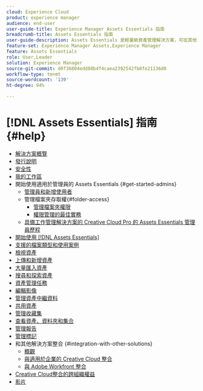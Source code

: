 ```yaml
---
cloud: Experience Cloud
product: experience manager
audience: end-user
user-guide-title: Experience Manager Assets Essentials 指南
breadcrumb-title: Assets Essentials 指南
user-guide-description: Assets Essentials 是輕量級資產管理解決方案，可從其他 Experience Cloud 應用程式中運作。
feature-set: Experience Manager Assets,Experience Manager
feature: Assets Essentials
role: User,Leader
solution: Experience Manager
source-git-commit: d0f36804edd80b4f4caea2392542fb8fe21136d0
workflow-type: tm+mt
source-wordcount: '139'
ht-degree: 94%

---
```



# [!DNL Assets Essentials] 指南 {#help}

+ [解決方案概覽](introduction.md)
+ [發行說明](release-notes.md)
+ [安全性](security-overview.md)
+ [我的工作區](my-workspace.md)
+ 開始使用適用於管理員的 Assets Essentials {#get-started-admins}
   + [管理員和新增使用者](deploy-administer.md)
   + 管理檔案夾存取權{#folder-access}
      + [管理檔案夾權限](manage-permissions.md)
      + [權限管理的最佳實務](permission-management-best-practices.md)
   + [具備工作管理解決方案的 Creative Cloud Pro 的 Assets Essentials 管理員歷程](assets-essentials-cc-pro-work-management-admin-journey.md)
+ [開始使用  [!DNL Assets Essentials]](get-started.md)
+ [支援的檔案類型和使用案例](supported-file-formats.md)
+ [檢視資產](navigate-view.md)
+ [上傳和新增資產](add-delete.md)
+ [大量匯入資產](bulk-import-assets-view.md)
+ [搜尋和探索資產](search.md)
+ [資產管理任務](manage-organize.md)
+ [編輯影像](edit-images.md)
+ [管理資產中繼資料](metadata.md)
+ [共用資產](share-links-for-assets.md)
+ [管理收藏集](manage-collections.md)
+ [查看資產、資料夾和集合](manage-notifications.md)
+ [管理報告](manage-reports.md)
+ [管理標記](tagging-management.md)
+ 和其他解決方案整合 {#integration-with-other-solutions}
   + [概觀](integration.md)
   + [與適用於企業的 Creative Cloud 整合](integrate-with-creative-cloud.md)
   + [與 Adobe Workfront 整合](integrate-with-workfront.md)
+ [Creative Cloud整合的跨組織權益](cross-org-entitlements-creative-cloud.md)
+ [影片](https://experienceleague.adobe.com/docs/experience-manager-learn/assets-essentials/overview.html?lang=zh-Hant)
